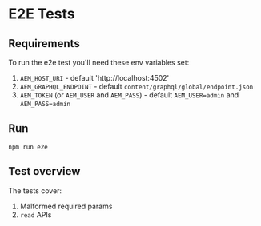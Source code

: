 # E2E Tests

## Requirements

To run the e2e test you'll need these env variables set:
  1. `AEM_HOST_URI` - default 'http://localhost:4502'
  2. `AEM_GRAPHQL_ENDPOINT` - default  `content/graphql/global/endpoint.json`
  3. `AEM_TOKEN` (or `AEM_USER` and `AEM_PASS`) - default `AEM_USER=admin` and `AEM_PASS=admin`

## Run

`npm run e2e`

## Test overview

The tests cover:

1. Malformed required params
2. `read` APIs
